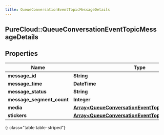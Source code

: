 ```yaml
---
title: QueueConversationEventTopicMessageDetails
---
```

## PureCloud::QueueConversationEventTopicMessageDetails

## Properties

|Name | Type | Description | Notes|
|------------ | ------------- | ------------- | -------------|
| **message_id** | **String** |  | [optional] |
| **message_time** | **DateTime** |  | [optional] |
| **message_status** | **String** |  | [optional] |
| **message_segment_count** | **Integer** |  | [optional] |
| **media** | [**Array&lt;QueueConversationEventTopicMessageMedia&gt;**](QueueConversationEventTopicMessageMedia.html) |  | [optional] |
| **stickers** | [**Array&lt;QueueConversationEventTopicMessageSticker&gt;**](QueueConversationEventTopicMessageSticker.html) |  | [optional] |
{: class="table table-striped"}


